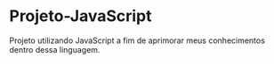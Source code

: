 # Projeto-JavaScript
 Projeto utilizando JavaScript a fim de aprimorar meus conhecimentos dentro dessa linguagem.

